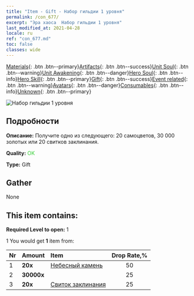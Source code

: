 ```yaml
---
title: "Item - Gift - Набор гильдии 1 уровня"
permalink: /con_677/
excerpt: "Эра хаоса  Набор гильдии 1 уровня"
last_modified_at: 2021-04-28
locale: ru
ref: "con_677.md"
toc: false
classes: wide
---
```

 [Materials](/ItemsRU/){: .btn .btn--primary}[Artifacts](/ItemsRU/Artifacts/){: .btn .btn--success}[Unit Soul](/ItemsRU/UnitSoul/){: .btn .btn--warning}[Unit Awakening](/ItemsRU/UnitAwakening/){: .btn .btn--danger}[Hero Soul](/ItemsRU/HeroSoul/){: .btn .btn--info}[Hero Skill](/ItemsRU/HeroSkill/){: .btn .btn--primary}[Gift](/ItemsRU/Gift/){: .btn .btn--success}[Event related](/ItemsRU/Events/){: .btn .btn--warning}[Avatars](/ItemsRU/Avatars/){: .btn .btn--danger}[Consumables](/ItemsRU/Consumables/){: .btn .btn--info}[Unknown](/ItemsRU/Unknown/){: .btn .btn--primary}

 ![Набор гильдии 1 уровня](/images/t/i_50002.png)

## Подробности
 **Описание:** Получите одно из следующего: 20 самоцветов, 30 000 золотых или 20 свитков заклинания.

 **Quality:** <span style="color: #32CD32">OK</span>

 **Type:** Gift

## Gather

  None

## This item contains:

 **Required Level to open:** 1

 1 You would get **1** item  from:

  | Nr | Amount |     Item    | Drop Rate,% |
  |:---|:-------|:------------|:---------:|
  | 1 |  **20x** | [Небесный камень](/ItemsRU/art_188/) | 50 | 
  | 2 |  **30000x** | <i class="fas fa-coins"/> | 25 | 
  | 3 |  **20x** | [Свиток заклинания](/ItemsRU/con_694/) | 25 | 
